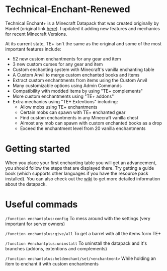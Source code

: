 # Technical-Enchant-Renewed
Technical Enchant+ is a Minecraft Datapack that was created originally by Hardel (original link [here](https://www.planetminecraft.com/data-pack/enchant-datapack-1-13/)). I updated it adding new features and mechanics for recent Minecraft Versions. 

At its current state, TE+ isn't the same as the original and some of the most important features include:

- 52 new custom enchantments for any gear and item
- 3 new custom curses for any gear and item
- Custom enchanting system with Minecraft's vanilla enchanting table
- A Custom Anvil to merge custom enchanted books and items
- Extract custom enchantments from items using the Custom Anvil
- Many customizable options using Admin Commands
- Compatibility with modded items by using "TE+ complements"
- More custom enchantments using "TE+ addons"
- Extra mechanics using "TE+ Extentions" including:
    - Allow mobs using TE+ enchantments
    - Certain mobs can spawn with TE+ enchanted gear
    - Find custom enchantments in any Minecraft vanilla chest
    - Almost any mob can spawn with custom enchanted books as a drop
    - Exceed the enchantment level from 20 vanilla enchantments


# Getting started
When you place your first enchanting table you will get an advancement, you should follow the steps that are displayed there. Try getting a guide book (which supports other languages if you have the resource pack installed). You can also check out the [wiki](https://github.com/Frektip/Technical-Enchant-Renewed/wiki) to get more detailed information about the datapack.

# Useful commads

`/function enchantplus:config` To mess around with the settings (very important for server owners)

`/function enchantplus:give/all` To get a barrel with all the items form TE+

`/function #enchantplus:uninstall` To uninstall the datapack and it's branches (addons, extentions and complements)

`/function enchantplus:heldenchant/set/<enchantment>` While holding an item to enchant it with custom enchantments
